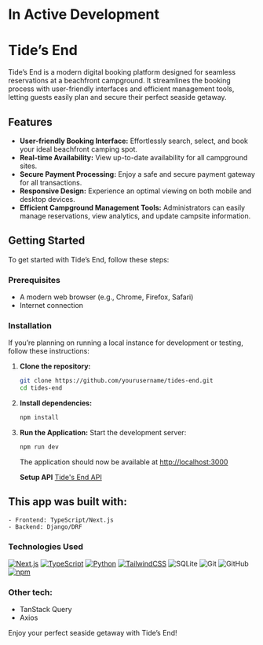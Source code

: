 # In Active Development

# Tide’s End

Tide’s End is a modern digital booking platform designed for seamless reservations at a beachfront campground. It streamlines the booking process with user-friendly interfaces and efficient management tools, letting guests easily plan and secure their perfect seaside getaway.

## Features

- **User-friendly Booking Interface:** Effortlessly search, select, and book your ideal beachfront camping spot.
- **Real-time Availability:** View up-to-date availability for all campground sites.
- **Secure Payment Processing:** Enjoy a safe and secure payment gateway for all transactions.
- **Responsive Design:** Experience an optimal viewing on both mobile and desktop devices.
- **Efficient Campground Management Tools:** Administrators can easily manage reservations, view analytics, and update campsite information.

## Getting Started

To get started with Tide’s End, follow these steps:

### Prerequisites

- A modern web browser (e.g., Chrome, Firefox, Safari)
- Internet connection

### Installation

If you’re planning on running a local instance for development or testing, follow these instructions:

1. **Clone the repository:**
   ```bash
   git clone https://github.com/yourusername/tides-end.git
   cd tides-end
   ```

2. **Install dependencies:**
   ```bash
   npm install
   ```


3. **Run the Application:**
   Start the development server:
   ```bash
   npm run dev
   ```
   The application should now be available at [http://localhost:3000](http://localhost:3000)

   **Setup API**
   [Tide's End API](https://github.com/brianhenrydev/Tides-End-API)


## This app was built with:
    - Frontend: TypeScript/Next.js
    - Backend: Django/DRF

### Technologies Used
[![Next.js](https://img.shields.io/badge/Next.js-black?logo=next.js&logoColor=white)](#)
[![TypeScript](https://img.shields.io/badge/TypeScript-3178C6?logo=typescript&logoColor=fff)](#)
[![Python](https://img.shields.io/badge/Python-3776AB?logo=python&logoColor=fff)](#)
[![TailwindCSS](https://img.shields.io/badge/Tailwind%20CSS-%2338B2AC.svg?logo=tailwind-css&logoColor=white)](#)
![SQLite](https://img.shields.io/badge/SQLite-%2307405e.svg?logo=sqlite&logoColor=white)
![Git](https://img.shields.io/badge/git%20-%23F05033.svg?&style=for-the-badge&logo=git&logoColor=white) 
![GitHub](https://img.shields.io/badge/github%20-%23121011.svg?&style=for-the-badge&logo=github&logoColor=white) 
[![npm](https://img.shields.io/badge/npm-CB3837?logo=npm&logoColor=fff)](#)

### Other tech:
- TanStack Query
- Axios

Enjoy your perfect seaside getaway with Tide’s End!

